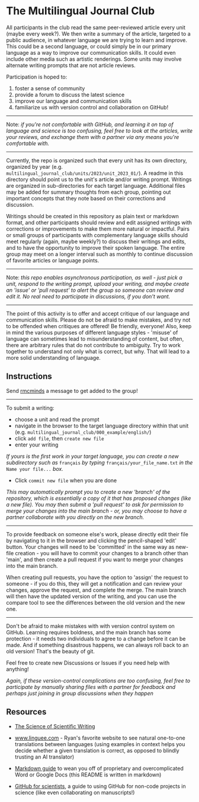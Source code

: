 # The Multilingual Journal Club

All participants in the club read the same peer-reviewed article every unit (maybe every week?). We then write a summary of the article, targeted to a public audience, in whatever language we are trying to learn and improve. This could be a second language, or could simply be in our primary language as a way to improve our communication skills. It could even include other media such as artistic renderings. Some units may involve alternate writing prompts that are not article reviews.

Participation is hoped to:
1. foster a sense of community
2. provide a forum to discuss the latest science
3. improve our language and communication skills
4. familiarize us with version control and collaboration on GitHub!

---

Note: *if you're not comfortable with GitHub, and learning it on top of language and science is too confusing, feel free to look at the articles, write your reviews, and exchange them with a partner via any means you're comfortable with.*

---

Currently, the repo is organized such that every unit has its own directory, organized by year (e.g. `multilingual_journal_club/units/2023/unit_2023_01/`). A readme in this directory should point us to the unit's article and/or writing prompt. Writings are organized in sub-directories for each target language. Additional files may be added for summary thoughts from each group, pointing out important concepts that they note based on their corrections and discussion.

Writings should be created in this repository as plain text or markdown format, and other participants should review and edit assigned writings with corrections or improvements to make them more natural or impactful. Pairs or small groups of participants with complementary language skills should meet regularly (again, maybe weekly?) to discuss their writings and edits, and to have the opportunity to improve their spoken language. The entire group may meet on a longer interval such as monthly to continue discussion of favorite articles or language points.

---

Note: *this repo enables asynchronous participation, as well - just pick a unit, respond to the writing prompt, upload your writing, and maybe create an 'issue' or 'pull request' to alert the group so someone can review and edit it. No real need to participate in discussions, if you don't want.*

---

The point of this activity is to offer and accept critique of our language and communication skills. Please do not be afraid to make mistakes, and try not to be offended when critiques are offered! Be friendly, everyone! Also, keep in mind the various purposes of different language styles - 'misuse' of language can sometimes lead to misunderstanding of content, but often, there are arbitrary rules that do not contribute to ambiguity. Try to work together to understand not only what is correct, but why. That will lead to a more solid understanding of language.

## Instructions
Send [rmcminds](https://github.com/rmcminds) a message to get added to the group!

---

To submit a writing: 
- choose a unit and read the prompt
- navigate in the browser to the target language directory within that unit (e.g. `multilingual_journal_club/000_example/english/`)
- click `add file`, then `create new file`
- enter your writing

*If yours is the first work in your target language, you can create a new subdirectory such as* `français` *by typing* `français/your_file_name.txt` *in the* `Name your file...` *box.*

- Click `commit new file` when you are done

*This may automatically prompt you to create a new 'branch' of the repository, which is essentially a copy of it that has proposed changes (like a new file). You may then submit a 'pull request' to ask for permission to merge your changes into the main branch - or, you may choose to have a partner collaborate with you directly on the new branch.*

---

To provide feedback on someone else's work, please directly edit their file by navigating to it in the browser and clicking the pencil-shaped 'edit' button. Your changes will need to be 'committed' in the same way as new-file creation - you will have to commit your changes to a branch other than 'main', and then create a pull request if you want to merge your changes into the main branch.

When creating pull requests, you have the option to 'assign' the request to someone - if you do this, they will get a notification and can review your changes, approve the request, and complete the merge. The main branch will then have the updated version of the writing, and you can use the compare tool to see the differences between the old version and the new one.

---

Don't be afraid to make mistakes with with version control system on GitHub. Learning requires boldness, and the main branch has some protection - it needs two individuals to agree to a change before it can be made. And if something disastrous happens, we can always roll back to an old version! That's the beauty of git.

Feel free to create new Discussions or Issues if you need help with anything!

*Again, if these version-control complications are too confusing, feel free to participate by manually sharing files with a partner for feedback and perhaps just joining in group discussions when they happen*

## Resources
- [The Science of Scientific Writing](https://www.americanscientist.org/blog/the-long-view/the-science-of-scientific-writing)

- www.linguee.com - Ryan's favorite website to see natural one-to-one translations between languages (using examples in context helps you decide whether a given translation is correct, as opposed to blindly trusting an AI translator)

- [Markdown guide](https://www.markdownguide.org/basic-syntax/) to wean you off of proprietary and overcomplicated Word or Google Docs (this README is written in markdown)

- [GitHub for scientists](https://osf.io/preprints/metaarxiv/x3p2q/), a guide to using GitHub for non-code projects in science (like even collaborating on manuscripts!)
